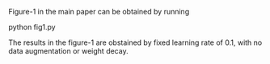 

Figure-1 in the main paper can be obtained by running 

python fig1.py


The results in the figure-1 are obstained by fixed learning rate of 0.1, with
no data augmentation or weight decay.